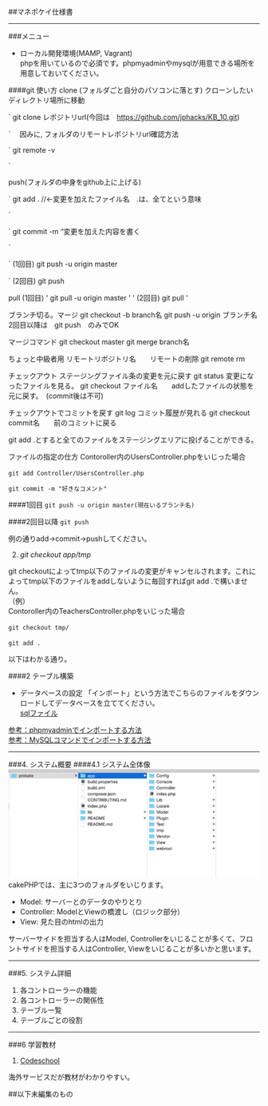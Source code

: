 ##マネポケイ仕様書
***
###メニュー

 
- ローカル開発環境(MAMP, Vagrant)  
phpを用いているので必須です。phpmyadminやmysqlが用意できる場所を用意しておいてください。



####git 使い方
clone (フォルダごと自分のパソコンに落とす)
クローンしたいディレクトリ場所に移動

`
git clone レポジトリurl(今回は　https://github.com/jphacks/KB_10.git)

`
　因みに,
フォルダのリモートレポジトリurl確認方法　

`
git remote -v

`

push(フォルダの中身をgithub上に上げる)

`
git add .  //←変更を加えたファイル名　.は、全てという意味

`

`
git commit -m “変更を加えた内容を書く

`

`
(1回目)
git push -u origin master

`
(2回目)
git push

pull 
(1回目)
'
git pull -u origin master
'
'
(2回目)
git pull
'

ブランチ切る。マージ
git checkout -b branch名
git push -u origin ブランチ名
2回目以降は　git push　のみでOK

マージコマンド
git checkout master
git merge branch名



ちょっと中級者用
リモートリポジトリ名　　リモートの削除
git remote rm 

チェックアウト
ステージングファイル条の変更を元に戻す
git status   変更になったファイルを見る。
git checkout ファイル名　　addしたファイルの状態を元に戻す。　(commit後は不可)

チェックアウトでコミットを戻す
git log  コミット履歴が見れる
git checkout commit名　　前のコミットに戻る


git add .とすると全てのファイルをステージングエリアに投げることができる。

ファイルの指定の仕方
Contoroller内のUsersController.phpをいじった場合  

`
git add Controller/UsersController.php
`

`
git commit -m "好きなコメント"
`

####1回目
`
git push -u origin master(現在いるブランチ名)
`

####2回目以降
`
git push
`

例の通りadd->commit->pushしてください。


2. _git checkout app/tmp_

git checkoutによってtmp以下のファイルの変更がキャンセルされます。これによってtmp以下のファイルをaddしないように毎回すればgit add .で構いません。  
（例）  
Contoroller内のTeachersController.phpをいじった場合  

`
git checkout tmp/ 
`

`
git add .
`

以下はわかる通り。


####2 テーブル構築
- データベースの設定
「インポート」という方法でこちらのファイルをダウンロードしてデータベースを立ててください。   
[sqlファイル](requirements.sql)  

[参考：phpmyadminでインポートする方法](http://www.dbonline.jp/phpmyadmin/export-import/index3.html)  
[参考：MySQLコマンドでインポートする方法](http://qiita.com/rato303/items/2e614f23e5feee150ffc)

***

###4. システム概要
####4.1 システム全体像
![files](README/files.png)
cakePHPでは、主に3つのフォルダをいじります。

- Model: サーバーとのデータのやりとり
- Controller: ModelとViewの橋渡し（ロジック部分）
- View: 見た目のhtmlの出力

サーバーサイドを担当する人はModel, Controllerをいじることが多くて、フロントサイドを担当する人はController, Viewをいじることが多いかと思います。

***

###5. システム詳細
1. 各コントローラーの機能
2. 各コントローラーの関係性
3. テーブル一覧
4. テーブルごとの役割



***

###6 学習教材
1. [Codeschool](https://www.codeschool.com/)

海外サービスだが教材がわかりやすい。

##以下未編集のもの


